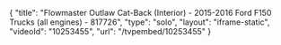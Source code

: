{
    "title": "Flowmaster Outlaw Cat-Back (Interior) - 2015-2016 Ford F150 Trucks (all engines) - 817726",
    "type": "solo",
    "layout": "iframe-static",
    "videoId": "10253455",
    "url": "\/tvpembed\/10253455"
}